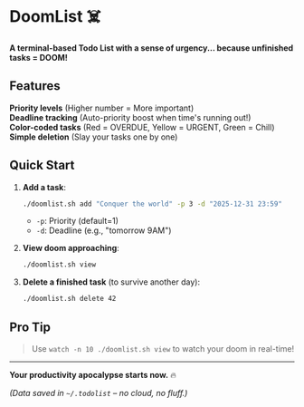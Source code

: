 # DoomList ☠️  

**A terminal-based Todo List with a sense of urgency... because unfinished tasks = DOOM!**  

## Features  
**Priority levels** (Higher number = More important)  
**Deadline tracking** (Auto-priority boost when time's running out!)  
**Color-coded tasks** (Red = OVERDUE, Yellow = URGENT, Green = Chill)  
**Simple deletion** (Slay your tasks one by one)  

## Quick Start  
1. **Add a task**:  
   ```bash
   ./doomlist.sh add "Conquer the world" -p 3 -d "2025-12-31 23:59"
   ```
   - `-p`: Priority (default=1)  
   - `-d`: Deadline (e.g., "tomorrow 9AM")  

2. **View doom approaching**:  
   ```bash
   ./doomlist.sh view
   ```

3. **Delete a finished task** (to survive another day):  
   ```bash
   ./doomlist.sh delete 42
   ```

## Pro Tip  
> Use `watch -n 10 ./doomlist.sh view` to watch your doom in real-time!  

---  
**Your productivity apocalypse starts now.** 🔥  

*(Data saved in `~/.todolist` – no cloud, no fluff.)*
